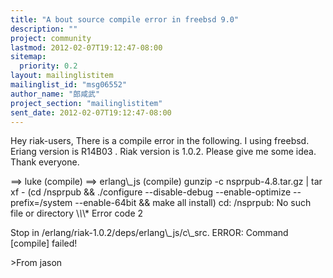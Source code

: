 ```yaml
---
title: "A bout source compile error in freebsd 9.0"
description: ""
project: community
lastmod: 2012-02-07T19:12:47-08:00
sitemap:
  priority: 0.2
layout: mailinglistitem
mailinglist_id: "msg06552"
author_name: "郎咸武"
project_section: "mailinglistitem"
sent_date: 2012-02-07T19:12:47-08:00
---
```



Hey riak-users,
There is a compile error in the following. I using freebsd. Eriang version is 
R14B03 . Riak version is 1.0.2.
Please give me some idea. Thank everyone.


==&gt; luke (compile)
==&gt; erlang\\_js (compile)
gunzip -c nsprpub-4.8.tar.gz | tar xf -
(cd /nsprpub && ./configure --disable-debug --enable-optimize 
--prefix=/system --enable-64bit && make all install)
cd: /nsprpub: No such file or directory
\\*\\*\\* Error code 2


Stop in /erlang/riak-1.0.2/deps/erlang\\_js/c\\_src.
ERROR: Command [compile] failed!


&gt;From jason


